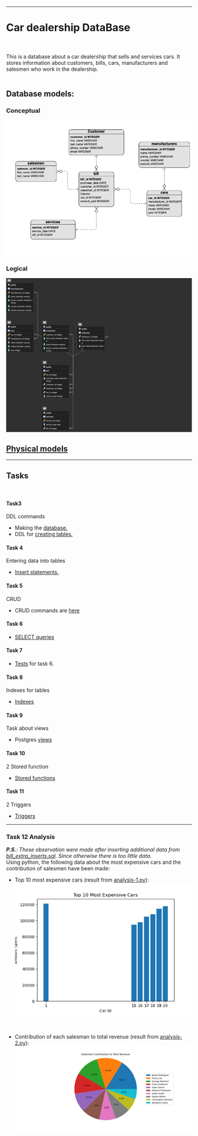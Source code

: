 
--- 
# Car dealership DataBase
<br/>
<br/>
This is a database about a car dealership that sells and services cars. It stores information about customers, bills, cars, manufacturers and salesmen who work in the dealership.
<br/>
<br/>

## Database models:
### Conceptual 
![image](docs/erd.png)
### Logical
![image](docs/Logical_model.png)
## [Physical models](https://github.com/hrbaruri/DB_project/blob/branch-1/docs/physicalmodels.md) 

******
## Tasks
<br/>

#### Task3 
DDL commands
- Making the [database.](https://github.com/hrbaruri/DB_project/blob/branch-1/sql_scripts/create_DB_ddl.sql) 
- DDL for [creating tables.](https://github.com/hrbaruri/DB_project/blob/branch-1/sql_scripts/task3_DB_create_ddl.sql)


#### Task 4
 Entering data into tables
- [Insert statements.](https://github.com/hrbaruri/DB_project/blob/branch-1/sql_scripts/task4_DB_insert_ddl.sql)

#### Task 5 
CRUD
- CRUD commands are [here](https://github.com/hrbaruri/DB_project/blob/branch-1/sql_scripts/task5_CRUD.sql)

#### Task 6 
- [SELECT queries](https://github.com/hrbaruri/DB_project/blob/branch-1/sql_scripts/task6_DB.sql)

#### Task 7
- [Tests](https://github.com/hrbaruri/DB_project/blob/branch-1/tests/task7_tests_for_task6.py) for task 6.

#### Task 8
Indexes for tables
- [Indexes](https://github.com/hrbaruri/DB_project/blob/branch-1/sql_scripts/task8_indexes.sql)

#### Task 9
Task about views
- Postgres [views](https://github.com/hrbaruri/DB_project/blob/branch-1/sql_scripts/task9_DB.sql)

#### Task 10
2 Stored function  
- [Stored functions](https://github.com/hrbaruri/DB_project/blob/branch-1/sql_scripts/task10_stored_function.sql)

#### Task 11
2 Triggers
- [Triggers](https://github.com/hrbaruri/DB_project/blob/branch-1/sql_scripts/task11_triggers.sql)

****
### Task 12 Analysis
<i> <b>P.S.</b>: These observation were made after inserting additional data from [bill_extra_inserts.sql](https://github.com/hrbaruri/DB_project/blob/branch-1/analysis/bill_extra_inserts.sql). Since otherwise there is too little data.</i> <br/>
Using python, the following data about the most expensive cars and the contribution of salesmen have been made:<br/>
- Top 10 most expensive cars (result from [analysis-1.py](https://github.com/hrbaruri/DB_project/blob/branch-1/analysis/analysis-1.py)):
![image](analysis/mostExpensiveCars.png)
<br/>

- Contribution of each salesman to total revenue (result from [analysis-2.py](https://github.com/hrbaruri/DB_project/blob/branch-1/analysis/analysis-2.py)): 
![image](analysis/salesman_contribution.png)


